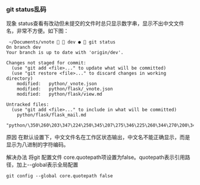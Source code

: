 
### git status乱码
现象
status查看有改动但未提交的文件时总只显示数字串，显示不出中文文件名，非常不方便。如下图：
```shell
 ~/Documents/vnote   dev ●  git status                                     
On branch dev
Your branch is up to date with 'origin/dev'.

Changes not staged for commit:
  (use "git add <file>..." to update what will be committed)
  (use "git restore <file>..." to discard changes in working directory)
	modified:   python/_vnote.json
	modified:   python/flask/_vnote.json
	modified:   python/flask/view.md

Untracked files:
  (use "git add <file>..." to include in what will be committed)
	python/flask/flask_mail.md
	"python/\350\260\203\347\224\250\345\207\275\346\225\260\344\270\200\346\240\267\350\260\203\347\224\250\347\261\273\345\257\271\350\261\241.md"

```
原因
在默认设置下，中文文件名在工作区状态输出，中文名不能正确显示，而是显示为八进制的字符编码。

解决办法
将git 配置文件 core.quotepath项设置为false。quotepath表示引用路径，加上--global表示全局配置
```shell
git config --global core.quotepath false
```
